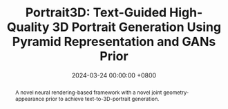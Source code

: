 ---
title:          "Portrait3D: Text-Guided High-Quality 3D Portrait Generation Using Pyramid Representation and GANs Prior"
date:           2024-03-24 00:00:00 +0800
selected:       true
pub:            "ACM Transactions on Graphics (Proceedings of SIGGRAPH)"
pub_pre:        ""
# pub_post:       "Journal Track"
pub_last:       ""
pub_date:       "2024"
pub_ab:         "SIGGRAPH"
abstract: >-
  A novel neural rendering-based framework with a novel joint geometry-appearance prior to achieve text-to-3D-portrait generation.

cover:          /assets/images/publications/portrait3d.png
authors:
  - Yiqian Wu
  - Hao Xu
  - Xiangjun Tang
  - Xien Chen
  - Siyu Tang
  - Zhebin Zhang
  - Chen Li
  - Xiaogang Jin
links:
  Paper: https://dl.acm.org/doi/10.1145/3658162
  Arxiv: https://arxiv.org/abs/2404.10394
  Video: https://youtu.be/z7xWiD1p1_4
  Project: https://onethousandwu.com/portrait3d.github.io/
  Code: https://github.com/oneThousand1000/Portrait3D
  Supplementary: https://drive.google.com/file/d/1LasG-urCA7rEoITHofBwEk0CloXM0DwX/view?usp=sharing
--- 